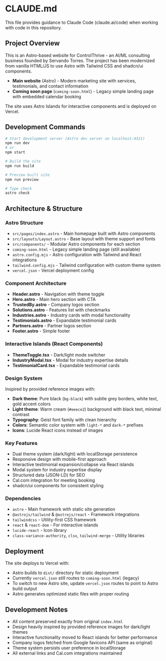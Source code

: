 # CLAUDE.md

This file provides guidance to Claude Code (claude.ai/code) when working with code in this repository.

## Project Overview

This is an Astro-based website for ControlThrive - an AI/ML consulting business founded by Servando Torres. The project has been modernized from vanilla HTML/JS to use Astro with Tailwind CSS and shadcn/ui components.

- **Main website** (Astro) - Modern marketing site with services, testimonials, and contact information
- **Coming soon page** (`coming-soon.html`) - Legacy simple landing page with embedded calendar booking

The site uses Astro Islands for interactive components and is deployed on Vercel.

## Development Commands

```bash
# Start development server (Astro dev server on localhost:4321)
npm run dev
# or
npm start

# Build the site
npm run build

# Preview built site
npm run preview

# Type check
astro check
```

## Architecture & Structure

### Astro Structure
- `src/pages/index.astro` - Main homepage built with Astro components
- `src/layouts/Layout.astro` - Base layout with theme support and fonts
- `src/components/` - Modular Astro components for each section
- `coming-soon.html` - Legacy simple landing page (still available)
- `astro.config.mjs` - Astro configuration with Tailwind and React integrations
- `tailwind.config.mjs` - Tailwind configuration with custom theme system
- `vercel.json` - Vercel deployment config

### Component Architecture
- **Header.astro** - Navigation with theme toggle
- **Hero.astro** - Main hero section with CTA
- **TrustedBy.astro** - Company logos section
- **Solutions.astro** - Features list with checkmarks
- **Industries.astro** - Industry cards with modal functionality
- **Testimonials.astro** - Expandable testimonial cards
- **Partners.astro** - Partner logos section
- **Footer.astro** - Simple footer

### Interactive Islands (React Components)
- **ThemeToggle.tsx** - Dark/light mode switcher
- **IndustryModal.tsx** - Modal for industry expertise details
- **TestimonialCard.tsx** - Expandable testimonial cards

### Design System
Inspired by provided reference images with:
- **Dark theme**: Pure black (`bg-black`) with subtle grey borders, white text, gold accent colors
- **Light theme**: Warm cream (`#eeece2`) background with black text, minimal contrast
- **Typography**: Geist font family with clean hierarchy
- **Colors**: Semantic color system with `light-*` and `dark-*` prefixes
- **Icons**: Lucide React icons instead of images

### Key Features
- Dual theme system (dark/light) with localStorage persistence
- Responsive design with mobile-first approach
- Interactive testimonial expansion/collapse via React islands
- Modal system for industry expertise display
- Structured data (JSON-LD) for SEO
- Cal.com integration for meeting booking
- shadcn/ui components for consistent styling

### Dependencies
- `astro` - Main framework with static site generation
- `@astrojs/tailwind` & `@astrojs/react` - Framework integrations
- `tailwindcss` - Utility-first CSS framework
- `react` & `react-dom` - For interactive islands
- `lucide-react` - Icon library
- `class-variance-authority`, `clsx`, `tailwind-merge` - Utility libraries

## Deployment

The site deploys to Vercel with:
- Astro builds to `dist/` directory for static deployment
- Currently `vercel.json` still routes to `coming-soon.html` (legacy)
- To switch to new Astro site, update `vercel.json` routes to point to Astro build output
- Astro generates optimized static files with proper routing

## Development Notes

- All content preserved exactly from original `index.html`
- Design heavily inspired by provided reference images for dark/light themes
- Interactive functionality moved to React islands for better performance
- Company logos fetched from Google favicons API (same as original)
- Theme system persists user preference in localStorage
- All external links and Cal.com integrations maintained

